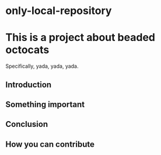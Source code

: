 only-local-repository
=====================
# This is a project about beaded octocats

Specifically, yada, yada, yada.

## Introduction

## Something important

## Conclusion

## How you can contribute